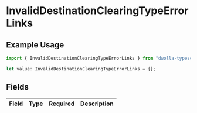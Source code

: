 # InvalidDestinationClearingTypeErrorLinks

## Example Usage

```typescript
import { InvalidDestinationClearingTypeErrorLinks } from "dwolla-typescript";

let value: InvalidDestinationClearingTypeErrorLinks = {};
```

## Fields

| Field       | Type        | Required    | Description |
| ----------- | ----------- | ----------- | ----------- |